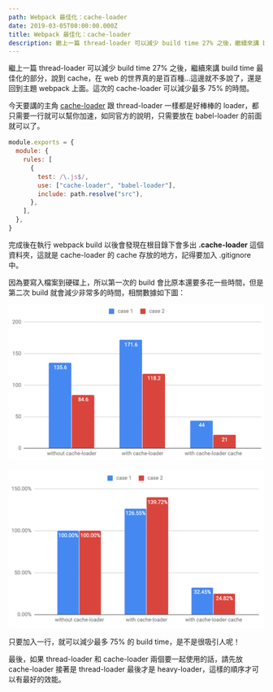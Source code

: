 ```yaml
---
path: Webpack 最佳化：cache-loader
date: 2019-03-05T00:00:00.000Z
title: Webpack 最佳化：cache-loader
description: 繼上一篇 thread-loader 可以減少 build time 27% 之後，繼續來講 build time 最佳化的部分，說到 cache，在 web 的世界真的是百百種…這邊就不多說了，還是回到主題 webpack 上面。這次的 cache-loader 可以減少最多 75% 的時間。
---
```


繼上一篇 thread-loader 可以減少 build time 27% 之後，繼續來講 build time 最佳化的部分，說到 cache，在 web 的世界真的是百百種…這邊就不多說了，還是回到主題 webpack 上面。這次的 cache-loader 可以減少最多 75% 的時間。

今天要講的主角 [cache-loader](https://github.com/webpack-contrib/cache-loader) 跟 thread-loader 一樣都是好棒棒的 loader，都只需要一行就可以幫你加速，如同官方的說明，只需要放在 babel-loader 的前面就可以了。

```javascript
module.exports = {
  module: {
    rules: [
      {
        test: /\.js$/,
        use: ["cache-loader", "babel-loader"],
        include: path.resolve("src"),
      },
    ],
  },
}
```

完成後在執行 webpack build 以後會發現在根目錄下會多出 **.cache-loader** 這個資料夾，這就是 cache-loader 的 cache 存放的地方，記得要加入 .gitignore 中。

因為要寫入檔案到硬碟上，所以第一次的 build 會比原本還要多花一些時間，但是第二次 build 就會減少非常多的時間，相關數據如下圖：

![](./images/1xyI3xhZfhHg1zg4DFK3piQ.png)

![](./images/1zIcWt_YISB1OmjWk6HnUdg.png)

只要加入一行，就可以減少最多 75% 的 build time，是不是很吸引人呢！

最後，如果 thread-loader 和 cache-loader 兩個要一起使用的話，請先放 cache-loader 接著是 thread-loader 最後才是 heavy-loader，這樣的順序才可以有最好的效能。
